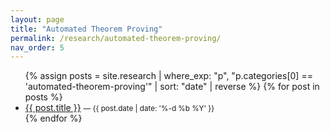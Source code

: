 ```yaml
---
layout: page
title: "Automated Theorem Proving"
permalink: /research/automated-theorem-proving/
nav_order: 5
---
```

<!-- Auto-list every article whose first category matches this slug -->
<ul>
{% assign posts = site.research | where_exp: "p", "p.categories[0] == 'automated-theorem-proving'" | sort: "date" | reverse %}
{% for post in posts %}
  <li><a href="{{ post.url | relative_url }}">{{ post.title }}</a> <small>— {{ post.date | date: '%-d %b %Y' }}</small></li>
{% endfor %}
</ul>
